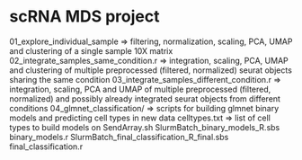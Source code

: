 # scRNA MDS project

01_explore_individual_sample => filtering, normalization, scaling, PCA, UMAP and clustering of a single sample 10X matrix
02_integrate_samples_same_condition.r => integration, scaling, PCA, UMAP and clustering of multiple preprocessed (filtered, normalized) seurat objects sharing the same condition
03_integrate_samples_different_condition.r => integration, scaling, PCA and UMAP of multiple preprocessed (filtered, normalized) and possibly already integrated seurat objects from different conditions
04_glmnet_classification/ => scripts for building glmnet binary models and predicting cell types in new data
	celltypes.txt => list of cell types to build models on
	SendArray.sh
	SlurmBatch_binary_models_R.sbs
	binary_models.r
	SlurmBatch_final_classification_R_final.sbs
	final_classification.r